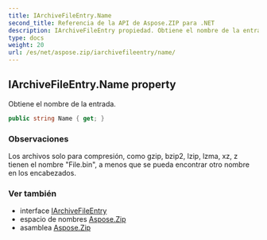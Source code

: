 ```yaml
---
title: IArchiveFileEntry.Name
second_title: Referencia de la API de Aspose.ZIP para .NET
description: IArchiveFileEntry propiedad. Obtiene el nombre de la entrada.
type: docs
weight: 20
url: /es/net/aspose.zip/iarchivefileentry/name/
---
```

## IArchiveFileEntry.Name property

Obtiene el nombre de la entrada.

```csharp
public string Name { get; }
```

### Observaciones

Los archivos solo para compresión, como gzip, bzip2, lzip, lzma, xz, z tienen el nombre "File.bin", a menos que se pueda encontrar otro nombre en los encabezados.

### Ver también

* interface [IArchiveFileEntry](../)
* espacio de nombres [Aspose.Zip](../../iarchivefileentry/)
* asamblea [Aspose.Zip](../../../)


